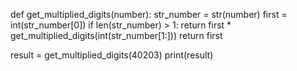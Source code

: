 def get_multiplied_digits(number):
    str_number = str(number)
    first = int(str_number[0])
    if len(str_number) > 1:
        return first * get_multiplied_digits(int(str_number[1:]))
    return first


result = get_multiplied_digits(40203)
print(result)
